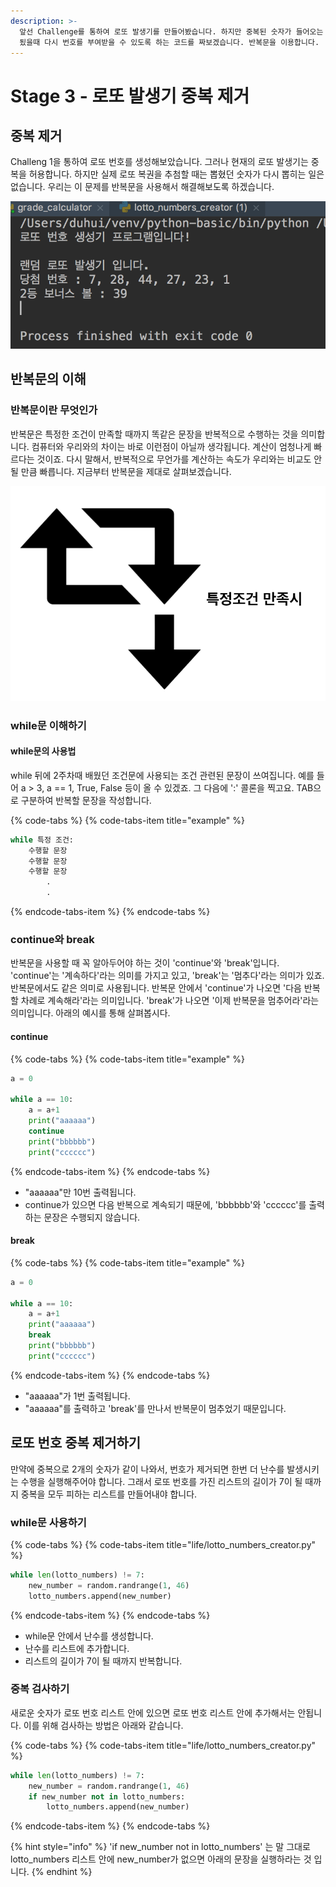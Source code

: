 ```yaml
---
description: >-
  앞선 Challenge를 통하여 로또 발생기를 만들어봤습니다. 하지만 중복된 숫자가 들어오는 문제가 있는데요. 이를 해결하기 위해서 중복이
  됬을때 다시 번호를 부여받을 수 있도록 하는 코드를 짜보겠습니다. 반복문을 이용합니다.
---
```


# Stage 3 - 로또 발생기 중복 제거

## 중복 제거

Challeng 1을 통하여 로또 번호를 생성해보았습니다. 그러나 현재의 로또 발생기는 중복을 허용합니다. 하지만 실제 로또 복권을 추첨할 때는 뽑혔던 숫자가 다시 뽑히는 일은 없습니다. 우리는 이 문제를 반복문을 사용해서 해결해보도록 하겠습니다.

![&#xC644;&#xC131;&#xB41C; &#xB85C;&#xB610; &#xBC1C;&#xC0DD;&#xAE30;](../.gitbook/assets/image%20%2852%29.png)

## 반복문의 이해

### 반복문이란 무엇인가

반복문은 특정한 조건이 만족할 때까지 똑같은 문장을 반복적으로 수행하는 것을 의미합니다. 컴퓨터와 우리와의 차이는 바로 이런점이 아닐까 생각됩니다. 계산이 엄청나게 빠르다는 것이죠. 다시 말해서, 반복적으로 무언가를 계산하는 속도가 우리와는 비교도 안 될 만큼 빠릅니다. 지금부터 반복문을 제대로 살펴보겠습니다.

![&#xBC18;&#xBCF5;&#xBB38;](../.gitbook/assets/image%20%2832%29.png)

### while문 이해하기

#### while문의 사용법

while 뒤에 2주차때 배웠던 조건문에 사용되는 조건 관련된 문장이 쓰여집니다. 예를 들어 a &gt; 3, a == 1, True, False 등이 올 수 있겠죠. 그 다음에 ':' 콜론을 찍고요.  TAB으로 구분하여 반복할 문장을 작성합니다.

{% code-tabs %}
{% code-tabs-item title="example" %}
```python
while 특정 조건:
    수행할 문장
    수행할 문장
    수행할 문장
        .
        .
```
{% endcode-tabs-item %}
{% endcode-tabs %}

### continue와 break

반복문을 사용할 때 꼭 알아두어야 하는 것이 'continue'와 'break'입니다. 'continue'는 '계속하다'라는 의미를 가지고 있고, 'break'는 '멈추다'라는 의미가 있죠. 반복문에서도 같은 의미로 사용됩니다. 반복문 안에서 'continue'가 나오면 '다음 반복 할 차례로 계속해라'라는 의미입니다. 'break'가 나오면 '이제 반복문을 멈추어라'라는 의미입니다. 아래의 예시를 통해 살펴봅시다.

#### continue

{% code-tabs %}
{% code-tabs-item title="example" %}
```python
a = 0

while a == 10:
    a = a+1
    print("aaaaaa")
    continue
    print("bbbbbb")
    print("cccccc")
```
{% endcode-tabs-item %}
{% endcode-tabs %}

* "aaaaaa"만 10번 출력됩니다.
* continue가 있으면 다음 반복으로 계속되기 때문에, 'bbbbbb'와 'cccccc'를 출력하는 문장은 수행되지 않습니다.

#### break

{% code-tabs %}
{% code-tabs-item title="example" %}
```python
a = 0

while a == 10:
    a = a+1
    print("aaaaaa")
    break
    print("bbbbbb")
    print("cccccc")
```
{% endcode-tabs-item %}
{% endcode-tabs %}

* "aaaaaa"가 1번 출력됩니다.
* "aaaaaa"를 출력하고 'break'를 만나서 반복문이 멈추었기 때문입니다.

## 로또 번호 중복 제거하기

만약에 중복으로 2개의 숫자가 같이 나와서, 번호가 제거되면 한번 더 난수를 발생시키는 수행을 실행해주어야 합니다. 그래서 로또 번호를 가진 리스트의 길이가 7이 될 때까지 중복을 모두 피하는 리스트를 만들어내야 합니다.

### while문 사용하기

{% code-tabs %}
{% code-tabs-item title="life/lotto\_numbers\_creator.py" %}
```python
while len(lotto_numbers) != 7:
    new_number = random.randrange(1, 46)
    lotto_numbers.append(new_number)
```
{% endcode-tabs-item %}
{% endcode-tabs %}

* while문 안에서 난수를 생성합니다.
* 난수를 리스트에 추가합니다.
* 리스트의 길이가 7이 될 때까지 반복합니다.

### 중복 검사하기

새로운 숫자가 로또 번호 리스트 안에 있으면 로또 번호 리스트 안에 추가해서는 안됩니다. 이를 위해 검사하는 방법은 아래와 같습니다.

{% code-tabs %}
{% code-tabs-item title="life/lotto\_numbers\_creator.py" %}
```python
while len(lotto_numbers) != 7:
    new_number = random.randrange(1, 46)
    if new_number not in lotto_numbers:
        lotto_numbers.append(new_number)
```
{% endcode-tabs-item %}
{% endcode-tabs %}

{% hint style="info" %}
'if new\_number not in lotto\_numbers' 는 말 그대로 lotto\_numbers 리스트 안에 new\_number가 없으면 아래의 문장을 실행하라는 것 입니다.
{% endhint %}

